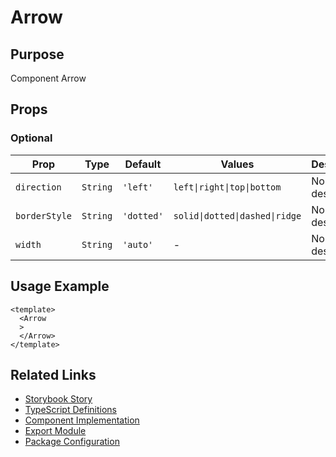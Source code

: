 # Arrow

## Purpose

Component Arrow

## Props

### Optional
| Prop | Type | Default | Values | Description |
|------|------|---------|--------|-------------|
| `direction` | `String` | `'left'` | `left\|right\|top\|bottom` | No description |
| `borderStyle` | `String` | `'dotted'` | `solid\|dotted\|dashed\|ridge` | No description |
| `width` | `String` | `'auto'` | - | No description |

## Usage Example

```vue
<template>
  <Arrow
  >
  </Arrow>
</template>
```

## Related Links

- [Storybook Story](../src/stories/elements/arrow.stories.js)
- [TypeScript Definitions](./Arrow.d.ts)
- [Component Implementation](./Arrow.vue)
- [Export Module](./arrow.js)
- [Package Configuration](./package.json)
